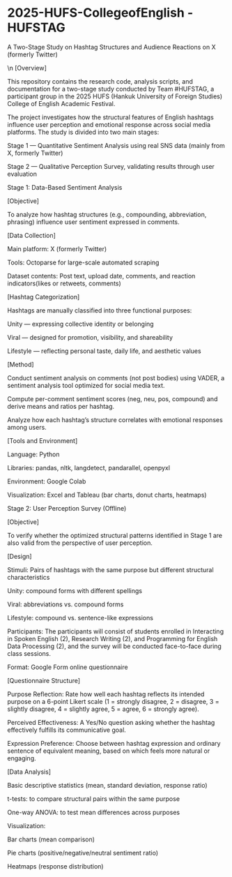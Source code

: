 # 2025-HUFS-CollegeofEnglish - HUFSTAG

A Two-Stage Study on Hashtag Structures and Audience Reactions on X (formerly Twitter)

\n
[Overview]

This repository contains the research code, analysis scripts, and documentation for a two-stage study conducted by Team #HUFSTAG,
a participant group in the 2025 HUFS (Hankuk University of Foreign Studies) College of English Academic Festival.

The project investigates how the structural features of English hashtags influence user perception and emotional response across social media platforms.
The study is divided into two main stages:

  Stage 1 — Quantitative Sentiment Analysis using real SNS data (mainly from X, formerly Twitter)

  Stage 2 — Qualitative Perception Survey, validating results through user evaluation

  Stage 1: Data-Based Sentiment Analysis

[Objective]

To analyze how hashtag structures (e.g., compounding, abbreviation, phrasing) influence user sentiment expressed in comments.


[Data Collection]

Main platform: X (formerly Twitter)

Tools: Octoparse for large-scale automated scraping

Dataset contents: Post text, upload date, comments, and reaction indicators(likes or retweets, comments)


[Hashtag Categorization]

Hashtags are manually classified into three functional purposes:

  Unity — expressing collective identity or belonging

  Viral — designed for promotion, visibility, and shareability

  Lifestyle — reflecting personal taste, daily life, and aesthetic values


[Method]

Conduct sentiment analysis on comments (not post bodies) using VADER, a sentiment analysis tool optimized for social media text.

Compute per-comment sentiment scores (neg, neu, pos, compound) and derive means and ratios per hashtag.

Analyze how each hashtag’s structure correlates with emotional responses among users.


[Tools and Environment]

  Language: Python

  Libraries: pandas, nltk, langdetect, pandarallel, openpyxl

  Environment: Google Colab

  Visualization: Excel and Tableau (bar charts, donut charts, heatmaps)



Stage 2: User Perception Survey (Offline)

[Objective]

To verify whether the optimized structural patterns identified in Stage 1 are also valid from the perspective of user perception.


[Design]

Stimuli: Pairs of hashtags with the same purpose but different structural characteristics

  Unity: compound forms with different spellings

  Viral: abbreviations vs. compound forms

  Lifestyle: compound vs. sentence-like expressions

Participants: The participants will consist of students enrolled in Interacting in Spoken English (2), Research Writing (2), and Programming for English Data Processing (2), and the survey will be conducted face-to-face during class sessions.

Format: Google Form online questionnaire

[Questionnaire Structure]

Purpose Reflection:
Rate how well each hashtag reflects its intended purpose on a 6-point Likert scale (1 = strongly disagree, 2 = disagree, 3 = slightly disagree, 4 = slightly agree, 5 = agree,  6 = strongly agree).

Perceived Effectiveness:
A Yes/No question asking whether the hashtag effectively fulfills its communicative goal.

Expression Preference:
Choose between hashtag expression and ordinary sentence of equivalent meaning, based on which feels more natural or engaging.

[Data Analysis]

Basic descriptive statistics (mean, standard deviation, response ratio)

t-tests: to compare structural pairs within the same purpose

One-way ANOVA: to test mean differences across purposes

Visualization:

Bar charts (mean comparison)

Pie charts (positive/negative/neutral sentiment ratio)

Heatmaps (response distribution)
